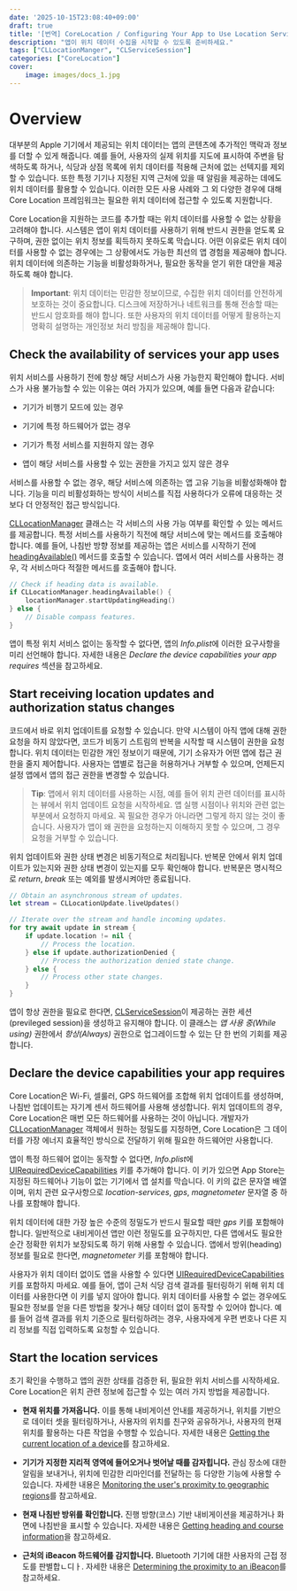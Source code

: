 ```yaml
---
date: '2025-10-15T23:08:40+09:00'
draft: true
title: '[번역] CoreLocation / Configuring Your App to Use Location Services (애플 공식 문서)'
description: "앱이 위치 데이터 수집을 시작할 수 있도록 준비하세요."
tags: ["CLLocationManger", "CLServiceSession"]
categories: ["CoreLocation"]
cover:
    image: images/docs_1.jpg
---
```


# Overview

대부분의 Apple 기기에서 제공되는 위치 데이터는 앱의 콘텐츠에 추가적인 맥락과 정보를 더할 수 있게 해줍니다. 예를 들어, 사용자의 실제 위치를 지도에 표시하여 주변을 탐색하도록 하거나, 식당과 상점 목록에 위치 데이터를 적용해 근처에 없는 선텍지를 제외할 수 있습니다. 또한 특정 기기나 지정된 지역 근처에 있을 때 알림을 제공하는 데에도 위치 데이터를 활용할 수 있습니다. 이러한 모든 사용 사례와 그 외 다양한 경우에 대해 Core Location 프레임워크는 필요한 위치 데이터에 접근할 수 있도록 지원합니다.

Core Location을 지원하는 코드를 추가할 때는 위치 데이터를 사용할 수 없는 상황을 고려해야 합니다. 시스템은 앱이 위치 데이터를 사용하기 위해 반드시 권한을 얻도록 요구하며, 권한 없이는 위치 정보를 획득하지 못하도록 막습니다. 어떤 이유로든 위치 데이터를 사용할 수 없는 경우에는 그 상황에서도 가능한 최선의 앱 경험을 제공해야 합니다. 위치 데이터에 의존하는 기능을 비활성화하거나, 필요한 동작을 얻기 위한 대안을 제공하도록 해야 합니다.

> **Important**:
> 위치 데이터는 민감한 정보이므로, 수집한 위치 데이터를 안전하게 보호하는 것이 중요합니다. 디스크에 저장하거나 네트워크를 통해 전송할 때는 반드시 암호화를 해야 합니다. 또한 사용자의 위치 데이터를 어떻게 활용하는지 명확히 설명하는 개인정보 처리 방침을 제공해야 합니다.


## Check the availability of services your app uses

위치 서비스를 사용하기 전에 항상 해당 서비스가 사용 가능한지 확인해야 합니다. 서비스가 사용 불가능할 수 있는 이유는 여러 가지가 있으며, 예를 들면 다음과 같습니다:

* 기기가 비행기 모드에 있는 경우

* 기기에 특정 하드웨어가 없는 경우

* 기기가 특정 서비스를 지원하지 않는 경우

* 앱이 해당 서비스를 사용할 수 있는 권한을 가지고 있지 않은 경우

서비스를 사용할 수 없는 경우, 해당 서비스에 의존하는 앱 고유 기능을 비활성화해야 합니다. 기능을 미리 비활성화하는 방식이 서비스를 직접 사용하다가 오류에 대응하는 것보다 더 안정적인 접근 방식입니다.

[CLLocationManager]() 클래스는 각 서비스의 사용 가능 여부를 확인할 수 있는 메서드를 제공합니다. 특정 서비스를 사용하기 직전에 해당 서비스에 맞는 메서드를 호출해야 합니다. 예를 들어, 나침반 방향 정보를 제공하는 앱은 서비스를 시작하기 전에 [headingAvailable()]() 메서드를 호출할 수 있습니다. 앱에서 여러 서비스를 사용하는 경우, 각 서비스마다 적절한 메서드를 호출해야 합니다.

```swift
// Check if heading data is available.
if CLLocationManager.headingAvailable() {
    locationManager.startUpdatingHeading()
} else {
    // Disable compass features.
}
```

앱이 특정 위치 서비스 없이는 동작할 수 없다면, 앱의 *Info.plist*에 이러한 요구사항을 미리 선언해야 합니다. 자세한 내용은 *Declare the device capabilities your app requires* 섹션을 참고하세요.

## Start receiving location updates and authorization status changes

코드에서 바로 위치 업데이트를 요청할 수 있습니다. 만약 시스템이 아직 앱에 대해 권한 요청을 하지 않았다면, 코드가 비동기 스트림의 반복을 시작할 때 시스템이 권한을 요청합니다. 위치 데이터는 민감한 개인 정보이기 때문에, 기기 소유자가 어떤 앱에 접근 권한을 줄지 제어합니다. 사용자는 앱별로 접근을 허용하거나 거부할 수 있으며, 언제든지 설정 앱에서 앱의 접근 권한을 변경할 수 있습니다.

> **Tip**:
> 앱에서 위치 데이터를 사용하는 시점, 예를 들어 위치 관련 데이터를 표시하는 뷰에서 위치 업데이트 요청을 시작하세요. 앱 실행 시점이나 위치와 관련 없는 부분에서 요청하지 마세요. 꼭 필요한 경우가 아니라면 그렇게 하지 않는 것이 좋습니다. 사용자가 앱이 왜 권한을 요청하는지 이해하지 못할 수 있으며, 그 경우 요청을 거부할 수 있습니다. 

위치 업데이트와 권한 상태 변경은 비동기적으로 처리됩니다. 반복문 안에서 위치 업데이트가 있는지와 권한 상태 변경이 있는지를 모두 확인해야 합니다. 반복문은 명시적으로 *return*, *break* 또는 예외를 발생시켜야만 종료됩니다.

```swift
// Obtain an asynchronous stream of updates.
let stream = CLLocationUpdate.liveUpdates()

// Iterate over the stream and handle incoming updates.
for try await update in stream {
    if update.location != nil {
        // Process the location.
    } else if update.authorizationDenied {
        // Process the authorization denied state change.
    } else {
        // Process other state changes.
    }
}
```

앱이 항상 권한을 필요로 한다면, [CLServiceSession]()이 제공하는 권한 세션(previleged session)을 생성하고 유지해야 합니다. 이 클래스는 *앱 사용 중(While using)* 권한에서 *항상(Always)* 권한으로 업그레이드할 수 있는 단 한 번의 기회를 제공합니다.

## Declare the device capabilities your app requires

Core Location은 Wi-Fi, 셀룰러, GPS 하드웨어를 조합해 위치 업데이트를 생성하며, 나침반 업데이트는 자기계 센서 하드웨어를 사용해 생성합니다. 위치 업데이트의 경우, Core Location은 매번 모든 하드웨어를 사용하는 것이 아닙니다. 개발자가 [CLLocationManager]() 객체에서 원하는 정밀도를 지정하면, Core Location은 그 데이터를 가장 에너지 효율적인 방식으로 전달하기 위해 필요한 하드웨어만 사용합니다. 

앱이 특정 하드웨어 없이는 동작할 수 없다면, *Info.plist*에 [UIRequiredDeviceCapabilities]() 키를 추가해야 합니다. 이 키가 있으면 App Store는 지정된 하드웨어나 기능이 없는 기기에서 앱 설치를 막습니다. 이 키의 값은 문자열 배열이며, 위치 관련 요구사항으로 *location-services*, *gps*, *magnetometer* 문자열 중 하나를 포함해야 합니다.

위치 데이터에 대한 가장 높은 수준의 정밀도가 반드시 필요할 때만 *gps* 키를 포함해야 합니다. 일반적으로 내비게이션 앱만 이런 정밀도를 요구하지만, 다른 앱에서도 필요한 순간 정확한 위치가 보장되도록 하기 위해 사용할 수 있습니다. 앱에서 방위(heading) 정보를 필요로 한다면, *magnetometer* 키를 포함해야 합니다. 

사용자가 위치 데이터 없이도 앱을 사용할 수 있다면 [UIRequiredDeviceCapabilities]() 키를 포함하지 마세요. 예를 들어, 앱이 근처 식당 검색 결과를 필터링하기 위해 위치 데이터를 사용한다면 이 키를 넣지 않아야 합니다. 위치 데이터를 사용할 수 없는 경우에도 필요한 정보를 얻을 다른 방법을 찾거나 해당 데이터 없이 동작할 수 있어야 합니다. 예를 들어 검색 결과를 위치 기준으로 필터링하려는 경우, 사용자에게 우편 번호나 다른 지리 정보를 직접 입력하도록 요청할 수 있습니다.


## Start the location services

초기 확인을 수행하고 앱의 권한 상태를 검증한 뒤, 필요한 위치 서비스를 시작하세요. Core Location은 위치 관련 정보에 접근할 수 있는 여러 가지 방법을 제공합니다. 

* **현재 위치를 가져옵니다.** 이를 통해 내비게이션 안내를 제공하거나, 위치를 기반으로 데이터 셋을 필터링하거나, 사용자의 위치를 친구와 공유하거나, 사용자의 현재 위치를 활용하는 다른 작업을 수행할 수 있습니다. 자세한 내용은 [Getting the current location of a device]()를 참고하세요.

* **기기가 지정한 지리적 영역에 들어오거나 벗어날 때를 감자힙니다.** 관심 장소에 대한 알림을 보내거나, 위치에 민감한 리마인더를 전달하는 등 다양한 기능에 사용할 수 있습니다. 자세한 내용은 [Monitoring the user's proximity to geographic regions]()를 참고하세요.

* **현재 나침반 방위를 확인합니다.** 진행 방향(코스) 기반 내비게이션을 제공하거나 화면에 나침반을 표시할 수 있습니다. 자세한 내용은 [Getting heading and course information]()을 참고하세요.

* **근처의 iBeacon 하드웨어를 감지합니다.** Bluetooth 기기에 대한 사용자의 근접 정도를 판별합ㄴ디ㅏ. 자세한 내용은 [Determining the proximity to an iBeacon]()를 참고하세요.

